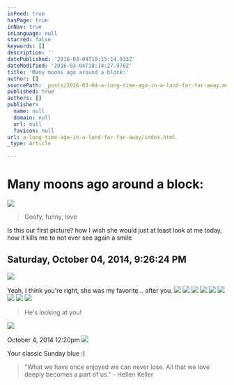 ```yaml
---
inFeed: true
hasPage: true
inNav: true
inLanguage: null
starred: false
keywords: []
description: ''
datePublished: '2016-03-04T18:15:14.933Z'
dateModified: '2016-03-04T18:14:27.978Z'
title: 'Many moons ago around a block:'
author: []
sourcePath: _posts/2016-03-04-a-long-time-ago-in-a-land-far-far-away.md
published: true
authors: []
publisher:
  name: null
  domain: null
  url: null
  favicon: null
url: a-long-time-ago-in-a-land-far-far-away/index.html
_type: Article

---
```

# Many moons ago around a block:
![](https://the-grid-user-content.s3-us-west-2.amazonaws.com/fa413645-3e33-4847-89dc-112552e9033b.jpg)

> Goofy, funny, love

Is this our first picture? how I wish she would just at least look at me today, how it kills me to not ever see again a smile

## ‎Saturday, ‎October ‎04, ‎2014, ‏‎9:26:24 PM
![](https://the-grid-user-content.s3-us-west-2.amazonaws.com/ceda3475-8ecd-42b4-93b3-311e16f86796.jpg)

Yeah, I think you're right, she was my favorite... after you.
![](https://the-grid-user-content.s3-us-west-2.amazonaws.com/7d925086-c7b4-48b3-803b-f1267309ec91.jpg)
![](https://the-grid-user-content.s3-us-west-2.amazonaws.com/d57df5bc-ea94-4814-b619-02fede4b5912.jpg)
![](https://the-grid-user-content.s3-us-west-2.amazonaws.com/ba877552-2c55-47e4-9249-752ddc822ace.jpg)
![](https://the-grid-user-content.s3-us-west-2.amazonaws.com/2a8d5a0a-8026-43c6-9008-bf1f2149ddc2.jpg)
![](https://the-grid-user-content.s3-us-west-2.amazonaws.com/a034966c-7892-47d0-bad8-1c12d5b8ab95.jpg)
![](https://the-grid-user-content.s3-us-west-2.amazonaws.com/298fd106-b442-4e71-bd1d-f91489bb567c.jpg)
![](https://the-grid-user-content.s3-us-west-2.amazonaws.com/ce4b121f-da20-4c62-ac37-10be25fafff6.jpg)
![](https://the-grid-user-content.s3-us-west-2.amazonaws.com/feb9680b-f9e6-48d7-96c0-7dfe994c0b4b.jpg)
![](https://the-grid-user-content.s3-us-west-2.amazonaws.com/b31e3afc-f893-4a36-96a3-80ae556dce48.jpg)

> He's looking at you!

![](https://the-grid-user-content.s3-us-west-2.amazonaws.com/52f0ccd5-573a-45d4-a003-064432d118e4.jpg)

October 4, 2014 12:20pm
![](https://the-grid-user-content.s3-us-west-2.amazonaws.com/53174f69-c719-4615-b1f5-fcfa8d216956.jpg)

Your classic Sunday blue :)

> "What we have once enjoyed we can never lose. All that we love deeply becomes a part of us." - Hellen Keller